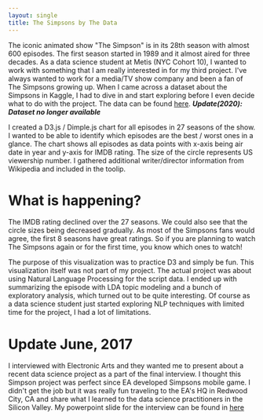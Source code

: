 ```yaml
---
layout: single
title: The Simpsons by The Data
---
```


The iconic animated show "The Simpson" is in its 28th season with almost 600 episodes. The first season started in 1989 and it almost aired for three decades. As a data science student at Metis (NYC Cohort 10), I wanted to work with something that I am really interested in for my third project. I've always wanted to work for a media/TV show company and been a fan of The Simpsons growing up. When I came across a dataset about the Simpsons in Kaggle, I had to dive in and start exploring before I even decide what to do with the project. The data can be found <a href="https://www.kaggle.com/wcukierski/the-simpsons-by-the-data">here</a>. <b> *Update(2020): Dataset no longer available* </b>

I created a D3.js / Dimple.js chart for all episodes in 27 seasons of the show. I wanted to be able to identify which episodes are the best / worst ones in a glance. The chart shows all episodes as data points with x-axis being air date in year and y-axis for IMDB rating. The size of the circle represents US viewership number. I gathered additional writer/director information from Wikipedia and included in the toolip. 

<div id='d3div'></div>

<style>
    circle.dimple-series-1 {
      fill: red;
    }

    .dimple-custom-tooltip-box {
       fill: #ffd700 !important;
    }

    text.dimple-tooltip { fill: navy !important;

      font-family: "Comic Sans MS", cursive !important;
      font-size: 14px !important;
      font-weight: 50 !important;
       }
    }
</style>

<script src="https://d3js.org/d3.v4.min.js"></script>
<script src="https://cdnjs.cloudflare.com/ajax/libs/dimple/2.3.0/dimple.latest.min.js"></script>
  
<script type="text/javascript">
  function draw(data) {

    "use strict";
    var margin = 5,
        width = 1100 - margin,
        height =900 - margin;

    var svg = d3.select("#d3div")
      .append("svg")
      .attr("width", width + margin)
      .attr("height", height + margin)
      .append('g')
      .attr('class','chart');

    svg.append("text")
     .attr("x", width / 2 + 75)
     .attr("y", 20)
     .style("text-anchor", "middle")
     .style("font-family", "Comic Sans MS")
     .style("font-weight", "bold")
     .style("fill","#005580")
     .style("font-size", "25px")
     .text("Three Decades of The Simpsons");


    var myChart = new dimple.chart(svg, data);
    myChart.setBounds(80, 25, 1000, 700);   


    var myColor = myChart.defaultColors = [
        new dimple.color("#ffcc00","#cca300",0.9), //another yellow
        new dimple.color("#ff6347","#e62200",0.9), // Tomato
        new dimple.color("#99cc33","#6b8e23",0.9), // Olive Drab       
        new dimple.color("#a0ff80","#99cc00", 0.9), //R:223, G:255, B:128
        new dimple.color("#0077b3","#005580", 0.9), //RoyalBlue
        
        new dimple.color("#cdab7e","#bf935a", 0.9), // Tan     
        new dimple.color("#ffd700","#ccad00",0.9), //Simpson Yellow
        new dimple.color("#80bfff","#4da6ff",0.9),
        new dimple.color("#ff8000","#cc6600",0.9), //rgb(255, 128, 0)
        new dimple.color("#708090","#596673",0.9)

    ];


    var x = myChart.addTimeAxis("x", "Air Date","%Y-%m-%d","%Y-%m-%d");
    x.tickFormat = "%Y";
    x.timeInterval = 1;
    x.overrideMin = new Date("1988-01-01");
    x.overrideMax = new Date("2017-01-01");
    x.fontSize = 13;

    var y = myChart.addMeasureAxis("y", "IMDB Rating");
    y.ticks = 12;
    y.tickFormat ="0.1f"
    y.overrideMin = 4.5;
    y.overrideMax = 9.5;
    y.fontSize = 13;

    var z = myChart.addMeasureAxis("z", "US Viewers in Millions");
    //z.overrideMin = 100;
    z.overrideMax = 180;
    var mySeries = myChart.addSeries(["Air Date","Episode","Title","US Viewers in Millions","IMDB Rating","Director","Writer","Season"], dimple.plot.bubble);

    mySeries.getTooltipText = function (e) {
        return [
            "Season: " + e.aggField[7],
            "Episode: " + e.aggField[1],
            "Title: " + e.aggField[2],
            "Air Date: " + e.aggField[0],
            "Director: " + e.aggField[5],
            "Writer: " + e.aggField[6],
            "IMDB Rating: " + e.aggField[4],
            "US Viewers in Millions: " + e.aggField[3]
        ];
    };


      var img = svg.selectAll("image").data([0]);
    img.enter()
    .append("svg:image")
    .attr("xlink:href","https://jjchoi08.github.io/sharedfiles/Simpsons_FamilyPicture.png")
    .attr("x", "100")
    .attr("y", "520")
    .attr("width", "200")
    .attr("height", "200");
    myChart.draw();
    x.tickFormat ="%Y-%m-%d"

  };
</script>

<script type="text/javascript">

  d3.tsv("https://jjchoi08.github.io/sharedfiles/d3_episodes.tsv", draw);
  
</script>

# What is happening?

The IMDB rating declined over the 27 seasons. We could also see that the circle sizes being decreased gradually. As most of the Simpsons fans would agree, the first 8 seasons have great ratings. So if you are planning to watch The Simpsons again or for the first time, you know which ones to watch!


The purpose of this visualization was to practice D3 and simply be fun. This visualization itself was not part of my project. The actual project was about using Natural Language Processing for the script data. I ended up with summarizing the episode with LDA topic modeling and a bunch of exploratory analysis, which turned out to be quite interesting. Of course as a data science student just started exploring NLP techniques with limited time for the project, I had a lot of limitations. 

# Update June, 2017

I interviewed with Electronic Arts and they wanted me to present about a recent data science project as a part of the final interview. I thought this Simpson project was perfect since EA developed Simpsons mobile game. I didn't get the job but it was really fun traveling to the EA's HQ in Redwood City, CA and share what I learned to the data science practitioners in the Silicon Valley. 
My powerpoint slide for the interview can be found in <a href="https://jjchoi08.github.io/sharedfiles/simpson_presentation_edit.pptx">here</a> 